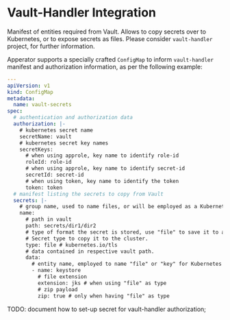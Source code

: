 # Vault-Handler Integration

Manifest of entities required from Vault. Allows to copy secrets over to Kubernetes, or to expose
secrets as files. Please consider `vault-handler` project, for further information.

Apperator supports a specially crafted `ConfigMap` to inform `vault-handler` manifest and
authorization information, as per the following example:

``` yaml
---
apiVersion: v1
kind: ConfigMap
metadata:
  name: vault-secrets
spec:
  # authentication and authorization data
  authorization: |-
    # kubernetes secret name
    secretName: vault
    # kubernetes secret key names
    secretKeys:
      # when using approle, key name to identify role-id
      roleId: role-id
      # when using approle, key name to identify secret-id
      secretId: secret-id
      # when using token, key name to identify the token
      token: token
  # manifest listing the secrets to copy from Vault
  secrets: |-
    # group name, used to name files, or will be employed as a Kubernetes Secret name.
    name:
      # path in vault
      path: secrets/dir1/dir2
      # type of format the secret is stored, use "file" to save it to a file, or a valid Kubernetes
      # Secret type to copy it to the cluster.
      type: file # kubernetes.io/tls
      # data contained in respective vault path.
      data:
        # entity name, employed to name "file" or "key" for Kubernetes secret
        - name: keystore
          # file extension
          extension: jks # when using "file" as type
          # zip payload
          zip: true # only when having "file" as type
```

TODO: document how to set-up secret for vault-handler authorization;

